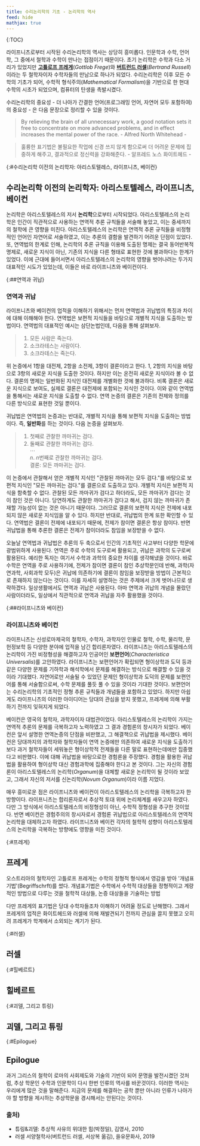 ```yaml
---
title: 수리논리학의 기초 - 논리학의 역사
feed: hide
mathjax: true
---
```


{:TOC}

라이프니츠로부터 시작된 수리논리학의 역사는 상당히 흥미롭다. 인문학과 수학, 언어학, 그 중에서 철학과 수학이 만나는 접점이기 때문이다. 초기 논리학은 수학과 다소 거리가 있었지만 [**고틀로프 프레게**](https://ko.wikipedia.org/wiki/%EA%B3%A0%ED%8B%80%EB%A1%9C%ED%94%84_%ED%94%84%EB%A0%88%EA%B2%8C)(_Gottlob Frege_)와 [**버트런드 러셀**](https://ko.wikipedia.org/wiki/%EB%B2%84%ED%8A%B8%EB%9F%B0%EB%93%9C_%EB%9F%AC%EC%85%80)(_Bertrand Russell_)이라는 두 철학자이자 수학자들의 만남으로 하나가 되었다. 수리논리학은 이후 모든 수학의 기초가 되어, 수학적 형식주의(_Mathematical Formalism_)을 기반으로 한 현대 수학의 시초가 되었으며, 컴퓨터의 탄생을 촉발시켰다.  

수리논리학의 중요성 - 더 나아가 간결한 언어(프로그래밍 언어, 자연어 모두 포함하여)의 중요성 - 은 다음 문장으로 정리할 수 있을 것이다.

> By relieving the brain of all unnecessary work, a good notation sets it free to concentrate on more advanced problems, and in effect increases the mental power of the race.      - Alfred North Whitehead -

> 훌륭한 표기법은 불필요한 작업에 신경 쓰지 않게 함으로써 더 어려운 문제에 집중하게 해주고, 결과적으로 정신력을 강화해준다.     - 알프레드 노스 화이트헤드 -

{:#수리논리학 이전의 논리학자: 아리스토텔레스, 라이프니츠, 베이컨}
## 수리논리학 이전의 논리학자: 아리스토텔레스, 라이프니츠, 베이컨
논리학은 아리스토텔레스의 저서 **논리학**으로부터 시작되었다. 아리스토텔레스의 논리학은 인간이 직관적으로 사용하는 연역적 추론 규칙들을 서술해 놓았고, 이는 중세까지의 철학에 큰 영향을 미친다. 아리스토텔레스의 논리학은 연역적 추론 규칙들을 비정형적인 언어인 자연어로 서술하였고, 이는 추론의 결함을 발견하기 어려운 단점이 있었다. 또, 연역법의 한계로 인해, 논리학의 추론 규칙을 이용해 도출된 명제는 결국 동어반복적 명제로, 새로운 지식이 아닌, 기존의 지식을 다른 형태로 표현한 것에 불과하다는 한계가 있었다. 이에 근대에 들어서면서 아리스토텔레스의 논리학의 영향을 벗어나려는 두가지 대표적인 시도가 있었는데, 이들은 바로 라이프니츠와 베이컨이다.   

{:##연역과 귀납}
### 연역과 귀납
라이프니츠와 베이컨의 업적을 이해하기 위해서는 먼저 연역법과 귀납법의 특징과 차이에 대해 이해해야 한다. 연역법은 보편적 지식들을 바탕으로 개별적 지식을 도출하는 방법이다. 연역법의 대표적인 예시는 삼단논법인데, 다음을 통해 살펴보자.

> 1. 모든 사람은 죽는다.
> 2. 소크라테스는 사람이다.
> 3. 소크라테스는 죽는다.

위 논증에서 1항을 대전제, 2항을 소전제, 3항이 결론이라고 한다. 1, 2항의 지식을 바탕으로 3항의 새로운 지식을 도출한 것이다. 하지만 이는 온전히 새로운 지식이라 볼 수 없다. 결론의 명제는 일반화된 지식인 대전제를 개별화한 것에 불과하다. 비록 결론은 새로운 지식으로 보여도, 실제로 결론은 대전제에 포함되는 지식인 것이다. 이와 같이 연역법을 통해서는 새로운 지식을 도출할 수 없다. 연역 논증의 결론은 기존의 전제와 정의를 다른 방식으로 표현한 것일 뿐이다.

귀납법은 연역법의 논증과는 반대로, 개별적 지식을 통해 보편적 지식을 도출하는 방법이다. 즉, **일반화**를 하는 것이다. 다음 논증을 살펴보자.
> 1. 첫째로 관찰한 까마귀는 검다.
> 2. 둘째로 관찰한 까마귀는 검다.   
> $\cdots$   
> $n$. $n$번째로 관찰한 까마귀는 검다.   
> 결론: 모든 까마귀는 검다.

이 논증에서 관찰해서 얻은 개별적 지식인 "관찰된 까마귀는 모두 검다."를 바탕으로 보편적 지식인 "모든 까마귀는 검다."를 결론으로 도출하고 있다. 개별적 지식은 보편적 지식을 함축할 수 없다. 관찰된 모든 까마귀가 검다고 하더라도, 모든 까마귀가 검다는 것이 참인 것은 아니다. 당연하게도 관찰한 까마귀가 검다고 해서, 검지 않는 까마귀가 존재할 가능성이 없는 것은 아니기 때문이다. 그러므로 결론의 보편적 지식은 전제에 내포되지 않은 새로운 지식임을 알 수 있다. 하지만 반대로, 귀납법의 한계 또한 확인할 수 있다. 연역법은 결론이 전제에 내포되기 때문에, 전제가 참이면 결론은 항상 참이다. 반면 귀납법을 통해 추론한 결론은 전제가 참이더라도 참임을 보장받을 수 없다.

오늘날 연역법과 귀납법은 추론의 두 축으로서 인간의 기초적인 사고부터 다양한 학문에 광범위하게 사용된다. 연역은 주로 수학의 도구로써 활용되고, 귀납은 과학의 도구로써 활용된다. 예리한 독자는 여기서 수학과 과학의 중요한 차이를 생각해냈을 것이다. 바로 수학은 연역을 주로 사용하기에, 전제가 참이면 결론이 참인 추상학문인데 반해, 과학(자연과학, 사회과학 모두)은 귀납에 의존하기에 결론이 참임을 보장받을 방법이 근본적으로 존재하지 않는다는 것이다. 이를 자세히 설명하는 것은 주제에서 크게 벗어나므로 생략하겠다. 일상생활에서도 연역과 귀납은 사용된다. 아마 연역과 귀납의 개념을 몰랐던 사람이더라도, 일상에서 직관적으로 연역과 귀납을 자주 활용했을 것이다. 

{:##라이프니츠와 베이컨}
### 라이프니츠와 베이컨
라이프니츠는 신성로마제국의 철학자, 수학자, 과학자인 인물로 철학, 수학, 물리학, 문헌정보학 등 다양한 분야에 업적을 남긴 합리론자였다. 라이프니츠는 아리스토텔레스의 논리학이 가진 비정형성을 해결하고자 인공어인 **보편언어**(_Characteristica Universalis_)를 고안하였다. 라이프니츠는 보편언어가 확립되면 형이상학과 도덕 등과 같은 다양한 문제를 기하학과 해석학에서 문제를 해결하는 방식으로 해결할 수 있을 것이라 기대했다. 자연어로만 서술될 수 있었던 문제인 형이상학과 도덕의 문제를 보편언어를 통해 서술함으로써, 수학 문제를 풀듯 풀 수 있을 것이라 기대한 것이다. 보편언어는 수리논리학의 기초적인 정형 추론 규칙들과 개념들을 포함하고 있었다. 하지만 아쉽게도 라이프니츠의 이러한 아이디어는 당대의 관심을 받지 못했고, 프레게에 의해 부활하기 전까지 잊혀지게 되었다.

베이컨은 영국의 철학자, 과학자이자 대법관이었다. 아리스토텔레스의 논리학이 가지는 연역적 추론의 문제를 극복하고자 노력하였고 그 결과 경험론의 창시자가 되었다. 베이컨은 앞서 설명한 연역논증의 단점을 비판했고, 그 해결책으로 귀납법을 제시했다. 베이컨은 당대까지의 과학자와 철학자들이 연역 논증에만 의존하여 새로운 지식을 도출하기 보다 과거 철학자들이 세워놓은 형이상학적 전제들을 다른 말로 표현하는데에만 집중했다고 비판했다. 이에 대해 귀납법을 바탕으로한 경험론을 주장했다. 경험을 활용한 귀납법을 활용하여 형이상학 대신 경험과학에 집중해야 한다고 본 것이다. 그는 자신의 경험론이 아리스토텔레스의 논리학(_Organum_)을 대체할 새로운 논리학이 될 것이라 보았고, 그래서 자신의 저서를 신논리학(_Novum Organum_)이라 이름 지었다.

매우 흥미로운 점은 라이프니츠와 베이컨이 아리스토텔레스의 논리학을 극복하고자 한 방향이다. 라이프니츠는 합리론자로서 추상적 토대 위에 논리체계를 새우고자 하였다. 다만 그 방식에서 아리스토텔레스의 비정형성이 아닌, 수학적 정형성을 추구한 것이었다. 반면 베이컨은 경험주의의 창시자로서 경험론 귀납법으로 아리스토텔레스의 연역적 논리학을 대체하고자 하였다. 라이프니츠와 베이컨 각자의 철학적 성향이 아리스토텔레스의 논리학을 극복하는 방향에도 영향을 미친 것이다. 


{:#프레게}
## 프레게
오스트리아의 철학자인 고틀로프 프레게는 수학의 정형적 형식에서 영감을 받아 '개념표기법'(Begriffschrft)를 썼다. 개념표기법은 수학에서 수학적 대상들을 정형적이고 계량적인 방법으로 다루는 것을 철학적 대상들, 논증 대상들을 기술하는 방법

다만 프레게의 표기법은 당대 수학자들조차 이해하기 어려울 정도로 난해했다. 그래서 프레게의 업적은 화이트헤드와 러셀에 의해 재발견되기 전까지 관심을 끌지 못했고 오히려 프레게가 학계에서 소외되는 계기가 된다.


{:#러셀}
## 러셀


{:#힐베르트}
## 힐베르트


{:#괴델, 그리고 튜링}
## 괴델, 그리고 튜링


{:#Epilogue}
## Epilogue
과거 그리스의 철학이 로마의 사회제도와 기술의 기반이 되어 문명을 발전시켰던 것처럼, 추상 학문인 수학과 인문학이 다시 한번 인류의 역사를 바꾼것이다. 이러한 역사는 우리에게 많은 것을 말해준다. 지금의 문제를 해결하는 공학 뿐만 아니라 인류가 나아가야 할 방향을 제시하는 추상학문을 경시해서는 안된다는 것이다.

### 출처)   
- 튜링&괴델: 추상적 사유의 위대한 힘(박정일), 김영사, 2010   
- 러셀 서양철학사(버트런드 러셀, 서상복 옮김), 을유문화사, 2019